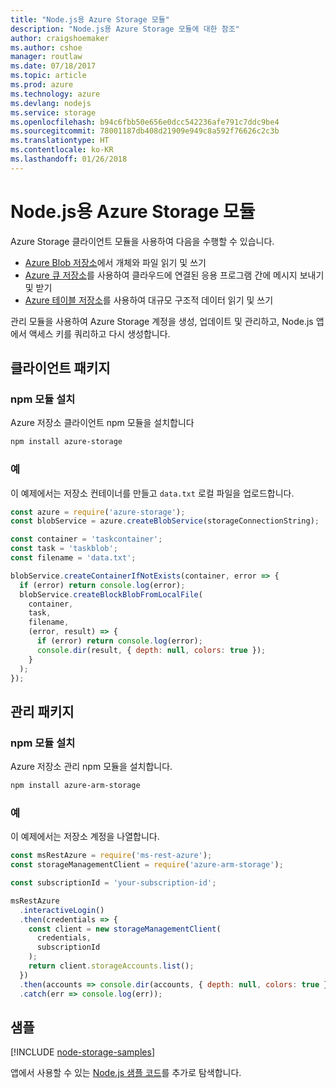 ```yaml
---
title: "Node.js용 Azure Storage 모듈"
description: "Node.js용 Azure Storage 모듈에 대한 참조"
author: craigshoemaker
ms.author: cshoe
manager: routlaw
ms.date: 07/18/2017
ms.topic: article
ms.prod: azure
ms.technology: azure
ms.devlang: nodejs
ms.service: storage
ms.openlocfilehash: b94c6fbb50e656e0dcc542236afe791c7ddc9be4
ms.sourcegitcommit: 78001187db408d21909e949c8a592f76626c2c3b
ms.translationtype: HT
ms.contentlocale: ko-KR
ms.lasthandoff: 01/26/2018
---
```

# <a name="azure-storage-modules-for-nodejs"></a>Node.js용 Azure Storage 모듈

Azure Storage 클라이언트 모듈을 사용하여 다음을 수행할 수 있습니다.

- [Azure Blob 저장소](https://docs.microsoft.com/azure/storage/storage-nodejs-how-to-use-blob-storage)에서 개체와 파일 읽기 및 쓰기
- [Azure 큐 저장소](https://docs.microsoft.com/azure/storage/storage-nodejs-how-to-use-queues)를 사용하여 클라우드에 연결된 응용 프로그램 간에 메시지 보내기 및 받기
- [Azure 테이블 저장소](https://docs.microsoft.com/azure/storage/storage-nodejs-how-to-use-table-storage)를 사용하여 대규모 구조적 데이터 읽기 및 쓰기

관리 모듈을 사용하여 Azure Storage 계정을 생성, 업데이트 및 관리하고, Node.js 앱에서 액세스 키를 쿼리하고 다시 생성합니다.

## <a name="client-package"></a>클라이언트 패키지

### <a name="install-the-npm-module"></a>npm 모듈 설치

Azure 저장소 클라이언트 npm 모듈을 설치합니다

```bash
npm install azure-storage
```

### <a name="example"></a>예

이 예제에서는 저장소 컨테이너를 만들고 `data.txt` 로컬 파일을 업로드합니다.

```javascript
const azure = require('azure-storage');
const blobService = azure.createBlobService(storageConnectionString);

const container = 'taskcontainer';
const task = 'taskblob';
const filename = 'data.txt';

blobService.createContainerIfNotExists(container, error => {
  if (error) return console.log(error);
  blobService.createBlockBlobFromLocalFile(
    container,
    task,
    filename,
    (error, result) => {
      if (error) return console.log(error);
      console.dir(result, { depth: null, colors: true });
    }
  );
});
```

## <a name="management-package"></a>관리 패키지

### <a name="install-the-npm-module"></a>npm 모듈 설치 

Azure 저장소 관리 npm 모듈을 설치합니다.

```bash
npm install azure-arm-storage
```

### <a name="example"></a>예

이 예제에서는 저장소 계정을 나열합니다.

```javascript
const msRestAzure = require('ms-rest-azure');
const storageManagementClient = require('azure-arm-storage');

const subscriptionId = 'your-subscription-id';

msRestAzure
  .interactiveLogin()
  .then(credentials => {
    const client = new storageManagementClient(
      credentials,
      subscriptionId
    );
    return client.storageAccounts.list();
  })
  .then(accounts => console.dir(accounts, { depth: null, colors: true }))
  .catch(err => console.log(err));
```

## <a name="samples"></a>샘플

[!INCLUDE [node-storage-samples](../docs-ref-conceptual/includes/storage-samples.md)]

앱에서 사용할 수 있는 [Node.js 샘플 코드](https://azure.microsoft.com/resources/samples/?platform=nodejs)를 추가로 탐색합니다.
